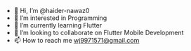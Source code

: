 - 👋 Hi, I’m @haider-nawaz0
- 👀 I’m interested in Programming
- 🌱 I’m currently learning Flutter
- 💞️ I’m looking to collaborate on Flutter Mobile Development
- 📫 How to reach me wj9971571@gmail.com

<!---
haider-nawaz0/haider-nawaz0 is a ✨ special ✨ repository because its `README.md` (this file) appears on your GitHub profile.
You can click the Preview link to take a look at your changes.
--->
